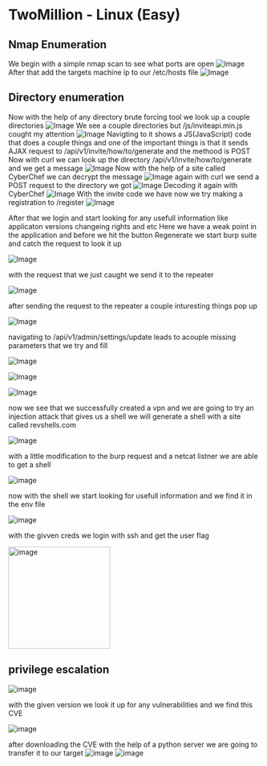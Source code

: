 # TwoMillion - Linux (Easy)
## Nmap Enumeration
We begin with a simple nmap scan to see what ports are open
![Image](https://github.com/user-attachments/assets/2a4fad03-3938-45d8-b874-909f2adf62ca)
After that add the targets machine ip to our /etc/hosts file
![Image](https://github.com/user-attachments/assets/555552a1-d2e0-4bc1-9a8f-2f604bcf078f)
## Directory enumeration
Now with the help of any directory brute forcing tool we look up a couple directories
![Image](https://github.com/user-attachments/assets/61811d99-6796-471d-a061-b716e462c045)
We see a couple directories but /js/inviteapi.min.js cought my attention
![Image](https://github.com/user-attachments/assets/b8bc79b3-f4e6-4e53-9635-93387f548b5d)
Navigting to it shows a JS(JavaScript) code that does a couple things
and one of the important things is that it sends AJAX request to /api/v1/invite/how/to/generate and the methood is POST
Now with curl we can look up the directory /api/v1/invite/how/to/generate and we get a message 
![Image](https://github.com/user-attachments/assets/961d29c7-9c42-4eb9-8771-4941c1051597)
Now with the help of a site called CyberChef we can decrypt the message
![Image](https://github.com/user-attachments/assets/5193ac1a-91fa-4116-8bc3-f569bb431701)
again with curl we send a POST request to the directory we got
![Image](https://github.com/user-attachments/assets/2d5be34a-a151-432d-80dc-5ab6e3a5f0c2)
Decoding it again with CyberChef
![Image](https://github.com/user-attachments/assets/d5d18897-af9b-4819-aa34-518df9ad1ab0)
With the invite code we have now we try making a registration to /register
![Image](https://github.com/user-attachments/assets/07e6f324-4ae8-42ae-be2b-c31adf7b4255)

After that we login and start looking for any usefull information like applicaton versions changeing rights and etc
Here we have a weak point in the application and before we hit the button Regenerate we start burp suite and catch the request to look it up

![Image](https://github.com/user-attachments/assets/a8b1e1f9-3a93-46f9-bb54-54ed5eb71396)

with the request that we just caught we send it to the repeater 

![Image](https://github.com/user-attachments/assets/cbc6ea65-8683-4439-9f77-3028a24c2da2)

after sending the request to the repeater a couple inturesting things pop up

![Image](https://github.com/user-attachments/assets/76c4be23-b0e1-486b-855d-1c492cb3b3c8)

navigating to /api/v1/admin/settings/update leads to acouple missing parameters that we try and fill

![Image](https://github.com/user-attachments/assets/19cbc2e7-1310-47e1-8cfe-b43394c263b5)


![Image](https://github.com/user-attachments/assets/180b8c7a-da92-4656-8dff-ffe2929d5eca)

![Image](https://github.com/user-attachments/assets/259a1b78-b307-4b84-9120-6cb9c3e8e94e)

now we see that we successfully created a vpn and we are going to try an injection attack that gives us a shell
we will generate a shell with a site called revshells.com

![Image](https://github.com/user-attachments/assets/555153fc-fd4b-4e72-95b0-024f362a0220)

with a little modification to the burp request and a netcat listner we are able to get a shell

![image](https://github.com/user-attachments/assets/a7feb3ea-4646-46a9-909f-1be49c272b4e)

now with the shell we start looking for usefull information and we find it in the env file

![image](https://github.com/user-attachments/assets/07d235c4-40b1-457a-9878-e3815a835eb7)

with the givven creds we login with ssh and get the user flag

<img width="203" alt="image" src="https://github.com/user-attachments/assets/9a16f6cc-833b-41f7-993d-09e3c5250922" />

## privilege escalation
![image](https://github.com/user-attachments/assets/8fdb91f6-6650-435e-b795-f185494ee1ab)

with the given version we look it up for any vulnerabilities and we find this CVE

![image](https://github.com/user-attachments/assets/b107dcfa-d970-4de9-8256-acebae7d726b)

after downloading the CVE with the help of a python server we are going to transfer it to our target
![image](https://github.com/user-attachments/assets/7a2fb9b0-8ee0-4190-98b4-a2865bcaaa37)
![image](https://github.com/user-attachments/assets/a72ee8e8-09c0-4535-8e58-a2253e68e361)



